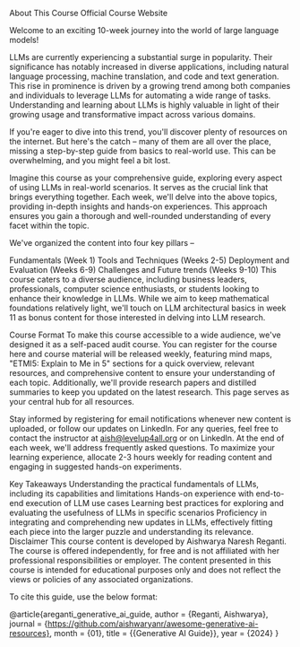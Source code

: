 About This Course
Official Course Website

Welcome to an exciting 10-week journey into the world of large language models!

LLMs are currently experiencing a substantial surge in popularity. Their significance has notably increased in diverse applications, including natural language processing, machine translation, and code and text generation. This rise in prominence is driven by a growing trend among both companies and individuals to leverage LLMs for automating a wide range of tasks. Understanding and learning about LLMs is highly valuable in light of their growing usage and transformative impact across various domains.

If you're eager to dive into this trend, you'll discover plenty of resources on the internet. But here's the catch – many of them are all over the place, missing a step-by-step guide from basics to real-world use. This can be overwhelming, and you might feel a bit lost.

Imagine this course as your comprehensive guide, exploring every aspect of using LLMs in real-world scenarios. It serves as the crucial link that brings everything together. Each week, we'll delve into the above topics, providing in-depth insights and hands-on experiences. This approach ensures you gain a thorough and well-rounded understanding of every facet within the topic.

We've organized the content into four key pillars –

Fundamentals (Week 1)
Tools and Techniques (Weeks 2-5)
Deployment and Evaluation (Weeks 6-9)
Challenges and Future trends (Weeks 9-10)
This course caters to a diverse audience, including business leaders, professionals, computer science enthusiasts, or students looking to enhance their knowledge in LLMs. While we aim to keep mathematical foundations relatively light, we'll touch on LLM architectural basics in week 11 as bonus content for those interested in delving into LLM research.

Course Format
To make this course accessible to a wide audience, we've designed it as a self-paced audit course. You can register for the course here and course material will be released weekly, featuring mind maps, "ETMI5: Explain to Me in 5" sections for a quick overview, relevant resources, and comprehensive content to ensure your understanding of each topic. Additionally, we'll provide research papers and distilled summaries to keep you updated on the latest research. This page serves as your central hub for all resources.

Stay informed by registering for email notifications whenever new content is uploaded, or follow our updates on LinkedIn. For any queries, feel free to contact the instructor at aish@levelup4all.org or on LinkedIn. At the end of each week, we'll address frequently asked questions. To maximize your learning experience, allocate 2-3 hours weekly for reading content and engaging in suggested hands-on experiments.

Key Takeaways
Understanding the practical fundamentals of LLMs, including its capabilities and limitations
Hands-on experience with end-to-end execution of LLM use cases
Learning best practices for exploring and evaluating the usefulness of LLMs in specific scenarios
Proficiency in integrating and comprehending new updates in LLMs, effectively fitting each piece into the larger puzzle and understanding its relevance.
Disclaimer
This course content is developed by Aishwarya Naresh Reganti. The course is offered independently, for free and is not affiliated with her professional responsibilities or employer. The content presented in this course is intended for educational purposes only and does not reflect the views or policies of any associated organizations.

To cite this guide, use the below format:

@article{areganti_generative_ai_guide,
author = {Reganti, Aishwarya},
journal = {https://github.com/aishwaryanr/awesome-generative-ai-resources},
month = {01},
title = {{Generative AI Guide}},
year = {2024}
}
